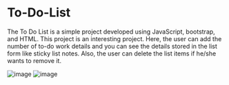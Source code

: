 # To-Do-List
The To Do List is a simple project developed using JavaScript, bootstrap, and HTML. This project is an interesting project. Here, the user can add the number of to-do work details and you can see the details stored in the list form like sticky list notes. Also, the user can delete the list items if he/she wants to remove it.

   ![image](https://user-images.githubusercontent.com/57036820/221031206-612a3347-48d2-45b0-a4f5-18fd3a6ff53e.png) 
   ![image](https://user-images.githubusercontent.com/57036820/221031288-dad8278c-177d-4cf2-aa95-25e43dee0ed6.png)


